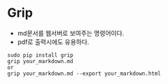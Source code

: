 # Grip
- md문서를 웹서버로 보여주는 명령어이다.
- pdf로 출력시에도 유용하다.
```
sudo pip install grip
grip your_markdown.md
or
grip your_markdown.md --export your_markdown.html
```
